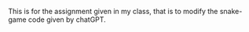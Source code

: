 This is for the assignment given in my class, that is to modify the snake-game code given by chatGPT. 
